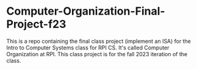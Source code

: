 # Computer-Organization-Final-Project-f23

This is a repo containing the final class project (implement an ISA) for
the Intro to Computer Systems class for RPI CS. It's called
Computer Organization at RPI. This class project is for the fall 2023
iteration of the class.
